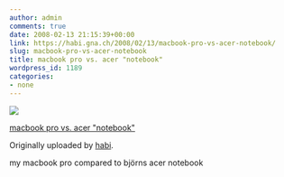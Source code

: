 ```yaml
---
author: admin
comments: true
date: 2008-02-13 21:15:39+00:00
link: https://habi.gna.ch/2008/02/13/macbook-pro-vs-acer-notebook/
slug: macbook-pro-vs-acer-notebook
title: macbook pro vs. acer "notebook"
wordpress_id: 1189
categories:
- none
---
```



 [![](http://farm3.static.flickr.com/2289/2263735740_3b45c24418_m.jpg)](http://www.flickr.com/photos/habi/2263735740/)
   

 
  [macbook pro vs. acer "notebook"](http://www.flickr.com/photos/habi/2263735740/)
    

  Originally uploaded by [habi](http://www.flickr.com/people/habi/).
 



my macbook pro compared to björns acer notebook
  

